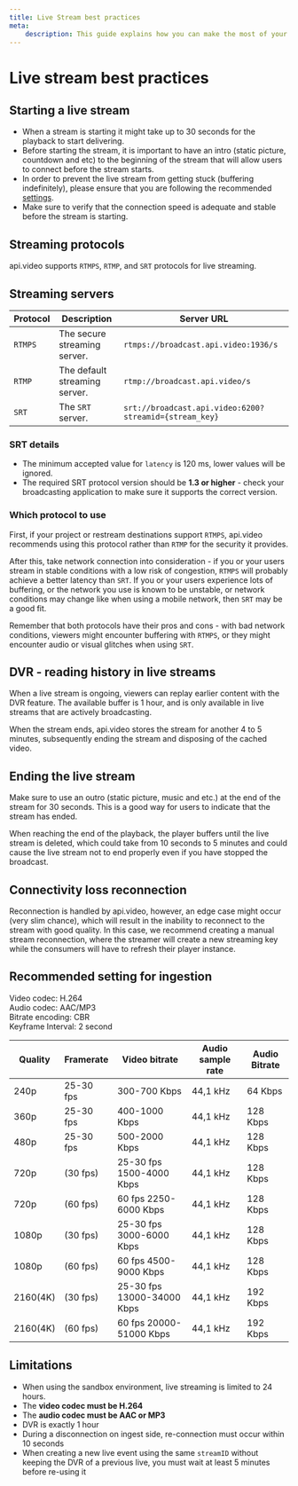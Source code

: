 ```yaml
---
title: Live Stream best practices
meta: 
    description: This guide explains how you can make the most of your live stream implementation using best practices at api.video.
---
```


# Live stream best practices

## Starting a live stream

- When a stream is starting it might take up to 30 seconds for the playback to start delivering.
- Before starting the stream, it is important to have an intro (static picture, countdown and etc) to the beginning of the stream that will allow users to connect before the stream starts.
- In order to prevent the live stream from getting stuck (buffering indefinitely), please ensure that you are following the recommended [settings](#recommended-setting-for-ingestion).
- Make sure to verify that the connection speed is adequate and stable before the stream is starting.

## Streaming protocols

api.video supports `RTMPS`, `RTMP`, and `SRT` protocols for live streaming.

## Streaming servers

| Protocol | Description                                | Server URL                                             |
| -------- | ------------------------------------------ | ------------------------------------------------------ |
| `RTMPS`  | The secure streaming server.               | `rtmps://broadcast.api.video:1936/s`                   |
| `RTMP`   | The default streaming server.              | `rtmp://broadcast.api.video/s`                         |
| `SRT`    | The `SRT` server.                          | `srt://broadcast.api.video:6200?streamid={stream_key}` |

### SRT details

* The minimum accepted value for `latency` is 120 ms, lower values will be ignored.
* The required SRT protocol version should be **1.3 or higher** - check your broadcasting application to make sure it supports the correct version.

### Which protocol to use

First, if your project or restream destinations support `RTMPS`, api.video recommends using this protocol rather than `RTMP` for the security it provides.

After this, take network connection into consideration - if you or your users stream in stable conditions with a low risk of congestion, `RTMPS` will probably achieve a better latency than `SRT`. If you or your users experience lots of buffering, or the network you use is known to be unstable, or network conditions may change like when using a mobile network, then `SRT` may be a good fit. 

Remember that both protocols have their pros and cons - with bad network conditions, viewers might encounter buffering with `RTMPS`, or they might encounter audio or visual glitches when using `SRT`.

## DVR - reading history in live streams

When a live stream is ongoing, viewers can replay earlier content with the DVR feature. The available buffer is 1 hour, and is only available in live streams that are actively broadcasting.

When the stream ends, api.video stores the stream for another 4 to 5 minutes, subsequently ending the stream and disposing of the cached video.

## Ending the live stream

Make sure to use an outro (static picture, music and etc.) at the end of the stream for 30 seconds. This is a good way for users to indicate that the stream has ended.

When reaching the end of the playback, the player buffers until the live stream is deleted, which could take from 10 seconds to 5 minutes and could cause the live stream not to end properly even if you have stopped the broadcast.

## Connectivity loss reconnection

Reconnection is handled by api.video, however, an edge case might occur (very slim chance), which will result in the inability to reconnect to the stream with good quality. In this case, we recommend creating a manual stream reconnection, where the streamer will create a new streaming key while the consumers will have to refresh their player instance.

## Recommended setting for ingestion

Video codec: H.264  
Audio codec: AAC/MP3  
Bitrate encoding: CBR  
Keyframe Interval: 2 second

| Quality  | Framerate | Video bitrate              | Audio sample rate | Audio Bitrate |
| -------- | --------- | -------------------------- | ----------------- | ------------- |
| 240p     | 25-30 fps | 300-700 Kbps               | 44,1 kHz          | 64 Kbps       |
| 360p     | 25-30 fps | 400-1000 Kbps              | 44,1 kHz          | 128 Kbps      |
| 480p     | 25-30 fps | 500-2000 Kbps              | 44,1 kHz          | 128 Kbps      |
| 720p     | (30 fps)  | 25-30 fps 1500-4000 Kbps   | 44,1 kHz          | 128 Kbps      |
| 720p     | (60 fps)  | 60 fps 2250-6000 Kbps      | 44,1 kHz          | 128 Kbps      |
| 1080p    | (30 fps)  | 25-30 fps 3000-6000 Kbps   | 44,1 kHz          | 128 Kbps      |
| 1080p    | (60 fps)  | 60 fps 4500-9000 Kbps      | 44,1 kHz          | 128 Kbps      |
| 2160(4K) | (30 fps)  | 25-30 fps 13000-34000 Kbps | 44,1 kHz          | 192 Kbps      |
| 2160(4K) | (60 fps)  | 60 fps 20000-51000 Kbps    | 44,1 kHz          | 192 Kbps      |

## Limitations

<Callout pad="2" type="warning">

* When using the sandbox environment, live streaming is limited to 24 hours.
* The **video codec must be H.264**
* The **audio codec must be AAC or MP3**
* DVR is exactly 1 hour
* During a disconnection on ingest side, re-connection must occur within 10 seconds
* When creating a new live event using the same `streamID` without keeping the DVR of a previous live, you must wait at least 5 minutes before re-using it
</Callout>